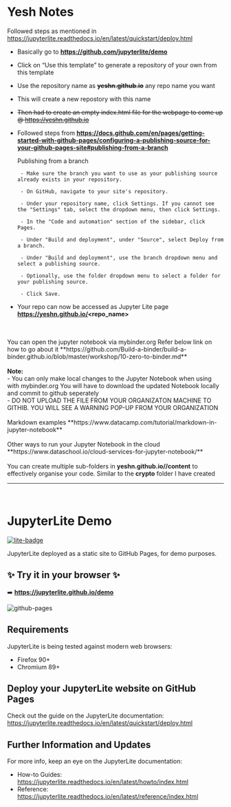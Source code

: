 # Yesh Notes
Followed steps as mentioned in https://jupyterlite.readthedocs.io/en/latest/quickstart/deploy.html
 - Basically go to **https://github.com/jupyterlite/demo**
 - Click on “Use this template” to generate a repository of your own from this template
 - Use the repository name as ~~**yeshn.github.io**~~ any repo name you want
 - This will create a new repostory with this name
 - ~~Then had to create an empty index.html file for the webpage to come up @ https://yeshn.github.io~~
 - Followed steps from **https://docs.github.com/en/pages/getting-started-with-github-pages/configuring-a-publishing-source-for-your-github-pages-site#publishing-from-a-branch**

    Publishing from a branch
    
        - Make sure the branch you want to use as your publishing source already exists in your repository.
    
        - On GitHub, navigate to your site's repository.
    
        - Under your repository name, click Settings. If you cannot see the "Settings" tab, select the dropdown menu, then click Settings.
        
        - In the "Code and automation" section of the sidebar, click Pages.
    
        - Under "Build and deployment", under "Source", select Deploy from a branch.
    
        - Under "Build and deployment", use the branch dropdown menu and select a publishing source.
    
        - Optionally, use the folder dropdown menu to select a folder for your publishing source.
    
        - Click Save.

- Your repo can now be accessed as Jupyter Lite page **https://yeshn.github.io/<repo_name>** 

<br>
<br>
You can open the jupyter notebook via mybinder.org Refer below link on how to go about it **https://github.com/Build-a-binder/build-a-binder.github.io/blob/master/workshop/10-zero-to-binder.md**
<br>
<br>
<b>Note:</b><br>
- You can only make local changes to the Jupyter Notebook when using with mybinder.org You will have to download the updated Notebook locally and commit to github seperately<br>
- DO NOT UPLOAD THE FILE FROM YOUR ORGANIZATON MACHINE TO GITHIB. YOU WILL SEE A WARNING POP-UP FROM YOUR ORGANIZATION
<br>
<br>
Markdown examples **https://www.datacamp.com/tutorial/markdown-in-jupyter-notebook**
<br>
<br>
Other ways to run your Jupyter Notebook in the cloud **https://www.dataschool.io/cloud-services-for-jupyter-notebook/**
<br>
<br>
You can create multiple sub-folders in <b>yeshn.github.io/<repo_name>/content</b> to effectively organise your code.
Similar to the <b>crypto</b> folder I have  created

<br>
<hr>
<br>


# JupyterLite Demo

[![lite-badge](https://jupyterlite.rtfd.io/en/latest/_static/badge.svg)](https://jupyterlite.github.io/demo)

JupyterLite deployed as a static site to GitHub Pages, for demo purposes.

## ✨ Try it in your browser ✨

➡️ **https://jupyterlite.github.io/demo**

![github-pages](https://user-images.githubusercontent.com/591645/120649478-18258400-c47d-11eb-80e5-185e52ff2702.gif)

## Requirements

JupyterLite is being tested against modern web browsers:

- Firefox 90+
- Chromium 89+

## Deploy your JupyterLite website on GitHub Pages

Check out the guide on the JupyterLite documentation: https://jupyterlite.readthedocs.io/en/latest/quickstart/deploy.html

## Further Information and Updates

For more info, keep an eye on the JupyterLite documentation:

- How-to Guides: https://jupyterlite.readthedocs.io/en/latest/howto/index.html
- Reference: https://jupyterlite.readthedocs.io/en/latest/reference/index.html
